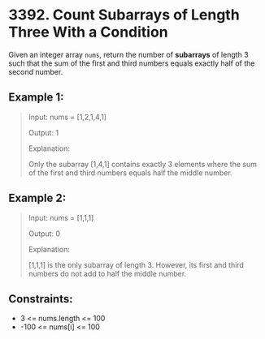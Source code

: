 # 3392. Count Subarrays of Length Three With a Condition

Given an integer array `nums`, return the number of **subarrays** of length 3 such that the sum of the first and third numbers equals exactly half of the second number.



## Example 1:

> Input: nums = [1,2,1,4,1]
>
>Output: 1
>
>Explanation:
>
>Only the subarray [1,4,1] contains exactly 3 elements where the sum of the first and third numbers equals half the middle number.

## Example 2:

> Input: nums = [1,1,1]
>
>Output: 0
>
>Explanation:
>
>[1,1,1] is the only subarray of length 3. However, its first and third numbers do not add to half the middle number.



## Constraints:

- 3 <= nums.length <= 100
- -100 <= nums[i] <= 100